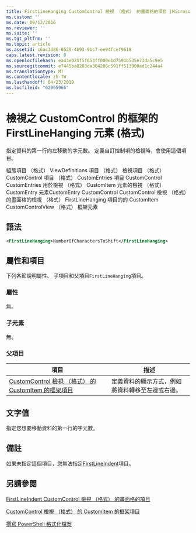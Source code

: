 ```yaml
---
title: FirstLineHanging CustomControl 檢視 （格式） 的畫面格的項目 |Microsoft Docs
ms.custom: ''
ms.date: 09/13/2016
ms.reviewer: ''
ms.suite: ''
ms.tgt_pltfrm: ''
ms.topic: article
ms.assetid: c6ac3d86-0529-4b93-9bc7-ee94fcef9618
caps.latest.revision: 8
ms.openlocfilehash: ea43e025f5f653ff000e1d7591b535e73da5c9e5
ms.sourcegitcommit: e7445ba8203da304286c591ff513900ad1c244a4
ms.translationtype: MT
ms.contentlocale: zh-TW
ms.lasthandoff: 04/23/2019
ms.locfileid: "62065966"
---
```

# <a name="firstlinehanging-element-for-frame-for-customcontrol-for-view-format"></a>檢視之 CustomControl 的框架的 FirstLineHanging 元素 (格式)

指定資料的第一行向左移動的字元數。 定義自訂控制項的檢視時，會使用這個項目。

組態項目 （格式） ViewDefinitions 項目 （格式） 檢視項目 （格式） CustomControl 項目 （格式） CustomEntries 項目 CustomControl CustomEntries 用於檢視 （格式） CustomItem 元素的檢視 （格式） CustomEntry 元素CustomEntry CustomControl CustomControl 檢視 （格式） 的畫面格的檢視 （格式） FirstLineHanging 項目的的 CustomItem CustomControlView （格式） 框架元素

## <a name="syntax"></a>語法

```xml
<FirstLineHanging>NumberOfCharactersToShift</FirstLineHanging>
```

## <a name="attributes-and-elements"></a>屬性和項目

下列各節說明屬性、 子項目和父項目`FirstLineHanging`項目。

### <a name="attributes"></a>屬性

無。

### <a name="child-elements"></a>子元素

無。

### <a name="parent-elements"></a>父項目

|項目|描述|
|-------------|-----------------|
|[CustomControl 檢視 （格式） 的 CustomItem 的框架項目](./frame-element-for-customitem-for-customcontrol-for-view-format.md)|定義資料的顯示方式，例如將資料轉移至左邊或右邊。|

## <a name="text-value"></a>文字值

指定您想要移動資料的第一行的字元數。

## <a name="remarks"></a>備註

如果未指定這個項目，您無法指定[FirstLineIndent](./firstlineindent-element-for-frame-for-customcontrol-for-view-format.md)項目。

## <a name="see-also"></a>另請參閱

[FirstLineIndent CustomControl 檢視 （格式） 的畫面格的項目](./firstlineindent-element-for-frame-for-customcontrol-for-view-format.md)

[CustomControl 檢視 （格式） 的 CustomItem 的框架項目](./frame-element-for-customitem-for-customcontrol-for-view-format.md)

[撰寫 PowerShell 格式化檔案](./writing-a-powershell-formatting-file.md)
